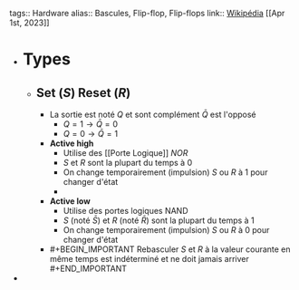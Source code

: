 tags:: Hardware
alias:: Bascules, Flip-flop, Flip-flops
link:: [Wikipédia](https://en.wikipedia.org/wiki/Flip-flop_(electronics)) 
[[Apr 1st, 2023]]

- # Types
	- ## Set ($S$) Reset ($R$)
		- La sortie est noté $Q$ et sont complément $\bar{Q}$ est l'opposé
			- $Q = 1 \rightarrow \bar{Q} = 0$
			- $Q = 0 \rightarrow \bar{Q} = 1$
		- **Active high**
			- Utilise des [[Porte Logique]] *NOR*
			- $S$ et $R$ sont la plupart du temps à 0
			- On change temporairement (impulsion) $S$ ou $R$ à 1 pour changer d'état
			-
		- **Active low**
			- Utilise des portes logiques NAND
			- $S$ (noté $\bar{S}$) et $R$ (noté $\bar{R}$) sont la plupart du temps à 1
			- On change temporairement (impulsion) $S$ ou $R$ à 0 pour changer d'état
		- #+BEGIN_IMPORTANT
		  Rebasculer $S$ et $R$ à la valeur courante en même temps est indéterminé et ne doit jamais arriver
		  #+END_IMPORTANT
-